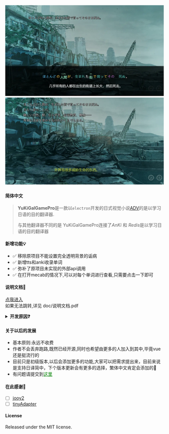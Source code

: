 
![yuki-logo](static/example/running_six.webp)
![yuki](static/example/running_three.webp)
---
#### 简体中文
> **YuKiGalGamePro**是一款以`electron`开发的日式视觉小说[ADV](https://en.wikipedia.org/wiki/Visual_novel)的是以学习日语的目的翻译器.
>
> 与其他翻译器不同的是
> YuKiGalGamePro连接了*AnKi* 和 *Redis*是以学习日语的目的翻译器
#### 新增功能💡
+ ✅ 移除原项目不能设置完全透明背景的诟病  
+ ✅ 新增tts和anki收录单词  
+ ✅ 弥补了原项目未实现的外部api调用  
+ ✅ 在打开mecab的情况下,可以对每个单词进行查看,只需要点击一下即可  

#### 说明文档📁
[点我进入](doc/说明文档.pdf)  
如果无法跳转,详见 doc/说明文档.pdf
<details>
<summary><b>开发原因❓</b></summary>

> 提到这个话题,内心**无比沉重**,市面上既然有了那么多的翻译器为什么还要做一个而且还要起名为**YuKiGalGamePro**?

* 😑 对于使用者:  
  游戏玩久了或许会说一些日语,但是普通教材又看不进去,只在学习**本地特色文化**的时候发现自己能学进去,无奈词语太多,记不住,学过就忘,为了加强记忆与纠正发音,因此做了这款翻译器

* 😗 对于开发者:  
  目前主流的翻译器采用python和c#进行开发,但是由于web从业者众多,对于很多新人小白来说使用vue进行开发好处众多,既加深了对于vue的了解为以后工作做了铺垫又体验到了开源的乐趣

* 😟 对于作者自身:
  1. 深度二次元,21年之前对于这类作品一直付费,加上本身是学习web的纯纯小白一个,
  然后一次机会接触到了这个原项目[YuKiGalGame](https://github.com/project-yuki/YUKI),看着是使用vue进行开发的,所以准备自己研究研究但是一直再拖,当自己的技能有所增长的时候,发现这个项目已经没有人维护了.
  2. 本来是打算维护一下这个原项目,但是发现原项目过于老旧,而且对于原来的框架
  有很大的改进空间,拿着自己的兴趣和以前的梦想,于是对这个项目进行了一次重构,加进了很多自己的想法

</details>

#### 关于以后的发展
* 基本原则:永远不收费
* 作者不会丢弃跑路,既然已经开源,同时也希望由更多的人加入到其中,毕竟vue还是挺流行的
* 目前只是初级版本,以后会添加更多的功能,大家可以把需求提出来，目前来说是支持日译简中，下个版本更新会有更多的选择，繁体中文肯定会添加的🍍
* 有问题请提交到<a href="https://github.com/zzxdt/YuKiGalGamePro/issues" style="color: green;">这里</a>

#### 在此感谢🙏
* [ ] [jooy2](https://github.com/jooy2/vutron)  
* [ ] [tinyAdapter](https://github.com/project-yuki/YUKI)

#### License
 Released under the MIT license.

